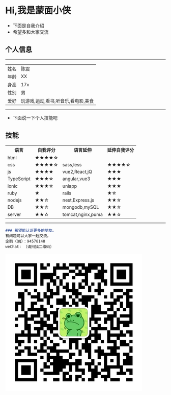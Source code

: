 # Hi,我是蒙面小侠

- 下面是自我介绍
- 希望多和大家交流
## 个人信息
---

<table>
  <tr>
    <td>
      姓名
    </td>
    <td>
      陈震
    </td>
  </tr>
  <tr>
    <td>
      年龄
    </td>
    <td>
      XX
    </td>
  </tr>
  <tr>
    <td>
      身高
    </td>
    <td>
      17x
    </td>
  </tr>
  <tr>
    <td>
      性别
    </td>
    <td>
      男
    </td>
  </tr>
  <tr>
    <td>
      爱好
    </td>
    <td>
      玩游戏,运动,看书,听音乐,看电影,美食
    </td>
  </tr>
</table>

---
- 下面说一下个人技能吧
## 技能

<table>
  <tr>
    <th>
      语言
    </th>
    <th>
      自我评分
    </th>
    <th>
      语言延伸
    </th>
    <th>
      延伸自我评分
    </th>
  </tr>
    
  <tr>
    <td>
      html
    </td>
    <td>
       ★★★★☆
    </td>
    
  </tr>
  <tr>
    <td>
      css
    </td>
    <td>
       ★★★★☆
    </td>
    <td>
       sass,less
    </td>
    <td>
        ★★★★☆
    </td>
  </tr>
  <tr>
    <td>
      js
    </td>
    <td>
      ★★★★
    </td>
    <td>
       vue2,React,jQ
    </td>
    <td>
       ★★★
    </td>
  </tr>
  <tr>
    <td>
      TypeScript
    </td>
    <td>
      ★★★☆
    </td>
    <td>
       angular,vue3
    </td>
    <td>
       ★★★
    </td>
  </tr>
  <tr>
    <td>
      ionic
    </td>
    <td>
      ★★★☆
    </td>
    <td>
       uniapp
    </td>
    <td>
       ★★★
    </td>
  </tr>
  <tr>
    <td>
      ruby
    </td>
    <td>
      ★
    </td>
    <td>
       rails
    </td>
    <td>
       ★☆
    </td>
  </tr>
  <tr>
    <td>
      nodejs
    </td>
    <td>
      ★★☆
    </td>
    <td>
        nest,Express.js
    </td>
    <td>
       ★★☆
    </td>
  </tr>
  <tr>
    <td>
      DB
    </td>
    <td>
      ★★☆
    </td>
    <td>
         mongodb,mySQL
    </td>
    <td>
       ★★☆
    </td>
  </tr>
  <tr>
    <td>
      server
    </td>
    <td>
      ★★☆
    </td>
    <td>
        tomcat,nginx,puma
    </td>
    <td>
       ★★☆
    </td>
  </tr>
 
</table>


---

```markdown
### 希望能认识更多的朋友。
有问题可以大家一起交流。
企鹅（QQ）：94578148
weChat: （请扫描二维码）

```
![请扫描二维码](./20210820104005.jpg)

<!-- You can use the [editor on GitHub](https://github.com/Mengmianxiaoxia/mengmianxiaoxia.github.io/edit/main/README.md) to maintain and preview the content for your website in Markdown files.

Whenever you commit to this repository, GitHub Pages will run [Jekyll](https://jekyllrb.com/) to rebuild the pages in your site, from the content in your Markdown files.

### Markdown

Markdown is a lightweight and easy-to-use syntax for styling your writing. It includes conventions for

```markdown
Syntax highlighted code block

# Header 1

## Header 2

### Header 3

- Bulleted
- List

1. Numbered
2. List

**Bold** and _Italic_ and `Code` text

[Link](url) and ![Image](src)
```

For more details see [GitHub Flavored Markdown](https://guides.github.com/features/mastering-markdown/).

### Jekyll Themes

Your Pages site will use the layout and styles from the Jekyll theme you have selected in your [repository settings](https://github.com/Mengmianxiaoxia/mengmianxiaoxia.github.io/settings/pages). The name of this theme is saved in the Jekyll `_config.yml` configuration file.

### Support or Contact

Having trouble with Pages? Check out our [documentation](https://docs.github.com/categories/github-pages-basics/) or [contact support](https://support.github.com/contact) and we’ll help you sort it out. -->
